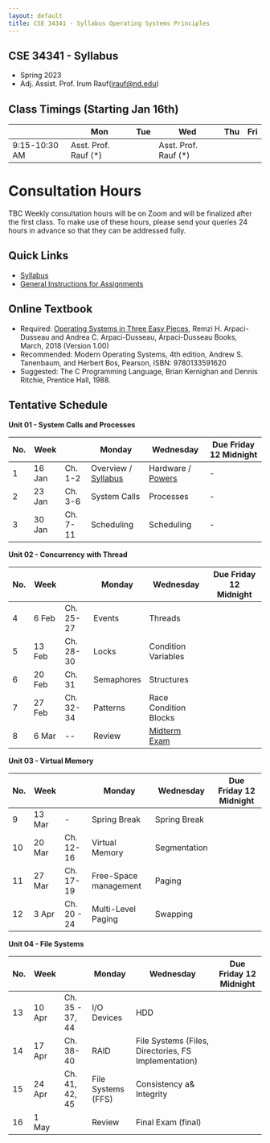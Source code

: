 ```yaml
---
layout: default
title: CSE 34341 - Syllabus Operating Systems Principles 
---
```


## CSE 34341 - Syllabus 

- Spring 2023
- Adj. Assist. Prof. Irum Rauf(irauf@nd.edu)


## Class Timings (Starting Jan 16th)

|   | Mon | Tue | Wed | Thu | Fri |
|---|-----|-----|-----|-----|-----|
|9:15-10:30 AM | Asst. Prof. Rauf (\*) |     |   Asst. Prof. Rauf (\*)    |  |  |

# Consultation Hours
TBC
Weekly consultation hours will be on Zoom and will be finalized after the first class. To make use of these hours, please send your queries 24 hours in advance so that they can be addressed fully. 

## Quick Links

- [Syllabus](syllabus)
- [General Instructions for Assignments](general)


## Online Textbook

- Required: [Operating Systems in Three Easy Pieces](https://pages.cs.wisc.edu/~remzi/OSTEP), Remzi H. Arpaci-Dusseau and Andrea C. Arpaci-Dusseau, Arpaci-Dusseau Books, March, 2018 (Version 1.00)
- Recommended:  Modern Operating Systems, 4th edition, Andrew S. Tanenbaum, and Herbert Bos, Pearson, ISBN: 9780133591620
- Suggested: The C Programming Language, Brian Kernighan and Dennis Ritchie, Prentice Hall, 1988.


## Tentative Schedule

 **Unit 01 - System Calls and Processes**  
 
|No. |Week  |  | Monday |Wednesday |Due Friday 12 Midnight|
|---|-------|------------------------------------|--------|-----------|------------|
|1 | 16 Jan	| Ch. 1-2 | Overview / [Syllabus](syllabus) | Hardware / [Powers](powers) | - |
|2 | 23 Jan	| Ch. 3-6	| System Calls	                  | Processes                   | -   |
|3 | 30 Jan	| Ch. 7-11| Scheduling	                    | Scheduling	                | - |



 **Unit 02 - Concurrency with Thread**  
 
|No. |Week  |   | Monday |Wednesday |Due Friday 12 Midnight|
|---|-------|------------------------------------|--------|-----------|------------|
|4 | 6 Feb	| Ch. 25-27	| Events| Threads| |
|5 | 13 Feb		| Ch. 28-30	   | Locks | Condition Variables |  |
|6 | 20 Feb	| Ch. 31	| Semaphores   | Structures | |
|7 | 27 Feb	| Ch. 32-34	| Patterns	| Race Condition Blocks	| |
|8 | 6 Mar	| --	      | Review | [Midterm Exam](midterm)	| |

 **Unit 03 - Virtual Memory**  
 
|No. |Week  |  | Monday |Wednesday |Due Friday 12 Midnight|
|---|-------|------------------------------------|--------|-----------|------------|
|9 | 13 Mar		| - | Spring Break | Spring Break | |
|10 | 20 Mar	| Ch. 12-16	| Virtual Memory | Segmentation |	 | 
|11 | 27 Mar	| Ch. 17-19	| Free-Space management | Paging |	 | 
|12 | 3 Apr	| Ch. 20 - 24	| Multi-Level Paging | Swapping	|  |

 **Unit 04 - File Systems**  
 
|No. |Week  |   | Monday |Wednesday |Due Friday 12 Midnight|
|---|-------|------------------------------------|--------|-----------|------------|
|13 | 10 Apr	| Ch. 35 - 37, 44	| I/O Devices  | HDD | | 
|14 | 17 Apr 	| Ch. 38-40	| RAID	| File Systems (Files, Directories, FS Implementation) |  |
|15 | 24 Apr	| Ch. 41, 42, 45| File Systems (FFS) | Consistency a& Integrity | |
|16  | 1 May   | | Review | Final Exam (final) |  |
